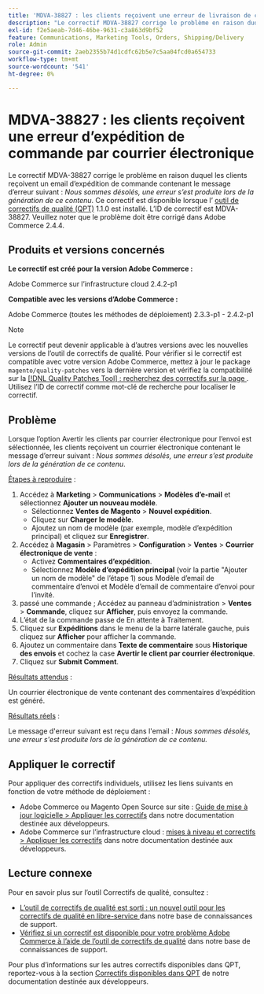 ```yaml
---
title: 'MDVA-38827 : les clients reçoivent une erreur de livraison de commande par email'
description: "Le correctif MDVA-38827 corrige le problème en raison duquel les clients reçoivent un email d’expédition de commande contenant le message d’erreur suivant : *Nous sommes désolés, une erreur s’est produite lors de la génération de ce contenu*. Ce correctif est disponible lorsque l’[outil de correctifs de qualité (QPT)](https://experienceleague.adobe.com/fr/docs/commerce-operations/upgrade-guide/patches/overview) 1.1.0 est installé. L’ID de correctif est MDVA-38827. Veuillez noter que le problème doit être corrigé dans Adobe Commerce 2.4.4."
exl-id: f2e5aeab-7d46-46be-9631-c3a863d9bf52
feature: Communications, Marketing Tools, Orders, Shipping/Delivery
role: Admin
source-git-commit: 2aeb2355b74d1cdfc62b5e7c5aa04fcd0a654733
workflow-type: tm+mt
source-wordcount: '541'
ht-degree: 0%

---
```


# MDVA-38827 : les clients reçoivent une erreur d’expédition de commande par courrier électronique

Le correctif MDVA-38827 corrige le problème en raison duquel les clients reçoivent un email d’expédition de commande contenant le message d’erreur suivant : *Nous sommes désolés, une erreur s’est produite lors de la génération de ce contenu*. Ce correctif est disponible lorsque l’ [outil de correctifs de qualité (QPT)](https://experienceleague.adobe.com/fr/docs/commerce-operations/upgrade-guide/patches/overview) 1.1.0 est installé. L’ID de correctif est MDVA-38827. Veuillez noter que le problème doit être corrigé dans Adobe Commerce 2.4.4.

## Produits et versions concernés

**Le correctif est créé pour la version Adobe Commerce :**

Adobe Commerce sur l’infrastructure cloud 2.4.2-p1

**Compatible avec les versions d’Adobe Commerce :**

Adobe Commerce (toutes les méthodes de déploiement) 2.3.3-p1 - 2.4.2-p1

>[!NOTE]
>
>Le correctif peut devenir applicable à d’autres versions avec les nouvelles versions de l’outil de correctifs de qualité. Pour vérifier si le correctif est compatible avec votre version Adobe Commerce, mettez à jour le package `magento/quality-patches` vers la dernière version et vérifiez la compatibilité sur la [[!DNL Quality Patches Tool] : recherchez des correctifs sur la page ](https://experienceleague.adobe.com/tools/commerce-quality-patches/index.html?lang=fr). Utilisez l’ID de correctif comme mot-clé de recherche pour localiser le correctif.

## Problème

Lorsque l’option Avertir les clients par courrier électronique pour l’envoi est sélectionnée, les clients reçoivent un courrier électronique contenant le message d’erreur suivant : *Nous sommes désolés, une erreur s’est produite lors de la génération de ce contenu*.

<u>Étapes à reproduire</u> :

1. Accédez à **Marketing** > **Communications** > **Modèles d’e-mail** et sélectionnez **Ajouter un nouveau modèle**.
   * Sélectionnez **Ventes de Magento** > **Nouvel expédition**.
   * Cliquez sur **Charger le modèle**.
   * Ajoutez un nom de modèle (par exemple, modèle d’expédition principal) et cliquez sur **Enregistrer**.
1. Accédez à **Magasin** > Paramètres > **Configuration** > **Ventes** > **Courrier électronique de vente** :
   * Activez **Commentaires d’expédition**.
   * Sélectionnez **Modèle d’expédition principal** (voir la partie &quot;Ajouter un nom de modèle&quot; de l’étape 1) sous Modèle d’email de commentaire d’envoi et Modèle d’email de commentaire d’envoi pour l’invité.
1. passé une commande ; Accédez au panneau d’administration > **Ventes** > **Commande**, cliquez sur **Afficher**, puis envoyez la commande.
1. L’état de la commande passe de En attente à Traitement.
1. Cliquez sur **Expéditions** dans le menu de la barre latérale gauche, puis cliquez sur **Afficher** pour afficher la commande.
1. Ajoutez un commentaire dans **Texte de commentaire** sous **Historique des envois** et cochez la case **Avertir le client par courrier électronique**.
1. Cliquez sur **Submit Comment**.

<u>Résultats attendus</u> :

Un courrier électronique de vente contenant des commentaires d’expédition est généré.

<u>Résultats réels</u> :

Le message d&#39;erreur suivant est reçu dans l&#39;email : *Nous sommes désolés, une erreur s&#39;est produite lors de la génération de ce contenu.*

## Appliquer le correctif

Pour appliquer des correctifs individuels, utilisez les liens suivants en fonction de votre méthode de déploiement :

* Adobe Commerce ou Magento Open Source sur site : [Guide de mise à jour logicielle > Appliquer les correctifs](https://experienceleague.adobe.com/fr/docs/commerce-operations/tools/quality-patches-tool/usage) dans notre documentation destinée aux développeurs.
* Adobe Commerce sur l’infrastructure cloud : [mises à niveau et correctifs > Appliquer les correctifs](https://experienceleague.adobe.com/fr/docs/commerce-cloud-service/user-guide/develop/upgrade/apply-patches) dans notre documentation destinée aux développeurs.

## Lecture connexe

Pour en savoir plus sur l’outil Correctifs de qualité, consultez :

* [ L’outil de correctifs de qualité est sorti : un nouvel outil pour les correctifs de qualité en libre-service ](/help/announcements/adobe-commerce-announcements/magento-quality-patches-released-new-tool-to-self-serve-quality-patches.md) dans notre base de connaissances de support.
* [Vérifiez si un correctif est disponible pour votre problème Adobe Commerce à l’aide de l’outil de correctifs de qualité](/help/support-tools/patches-available-in-qpt-tool/check-patch-for-magento-issue-with-magento-quality-patches.md) dans notre base de connaissances de support.

Pour plus d’informations sur les autres correctifs disponibles dans QPT, reportez-vous à la section [Correctifs disponibles dans QPT](https://experienceleague.adobe.com/tools/commerce-quality-patches/index.html?lang=fr) de notre documentation destinée aux développeurs.
